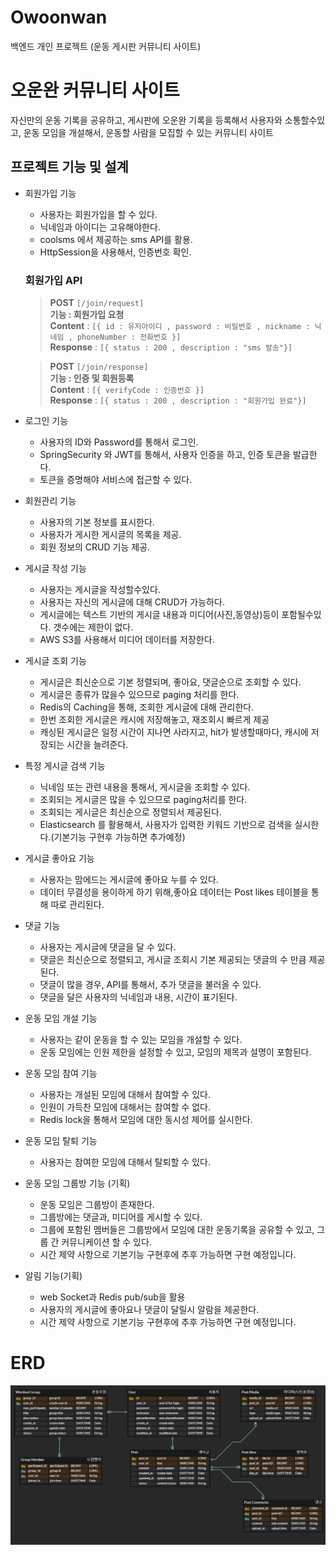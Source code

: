 # Owoonwan
백엔드 개인 프로젝트 (운동 게시판 커뮤니티 사이트)

#  오운완 커뮤니티 사이트


자신만의 운동 기록을 공유하고, 게시판에 오운완 기록을 등록해서 사용자와 소통할수있고, 
운동 모임을 개설해서, 운동할 사람을 모집할 수 있는 커뮤니티 사이트

## 프로젝트 기능 및 설계


- 회원가입 기능
  - 사용자는 회원가입을 할 수 있다.
  - 닉네임과 아이디는 고유해야한다.
  - coolsms 에서 제공하는 sms API를 활용.
  - HttpSession을 사용해서, 인증번호 확인.
  ### 회원가입 API
  > **POST**  `[/join/request]`<br>**기능 : 회원가입 요청**<br>
  > **Content** : 
  > `[{ id : 유저아이디 , password : 비밀번호 , nickname : 닉네임 , phoneNumber : 전화번호 }]`
  > <br>**Response** : `[{ status : 200 , description : "sms 발송"}]`

  > **POST**  `[/join/response]`<br>**기능 : 인증 및 회원등록**<br>
  > **Content** :
  > `[{ verifyCode : 인증번호 }]`
  > <br>**Response** : `[{ status : 200 , description : "회원가입 완료"}]`

- 로그인 기능
    - 사용자의 ID와 Password를 통해서 로그인.
    - SpringSecurity 와 JWT를 통해서, 사용자 인증을 하고, 인증 토큰을 발급한다.
    - 토큰을 증명해야 서비스에 접근할 수 있다.


- 회원관리 기능
    - 사용자의 기본 정보를 표시한다.
    - 사용자가 게시한 게시글의 목록을 제공.
    - 회원 정보의 CRUD 기능 제공.


- 게시글 작성 기능
    - 사용자는 게시글을 작성할수있다.
    - 사용자는 자신의 게시글에 대해 CRUD가 가능하다.
    - 게시글에는 텍스트 기반의 게시글 내용과 미디어(사진,동영상)등이 포함될수있다. 갯수에는 제한이 없다. 
    - AWS S3를 사용해서 미디어 데이터를 저장한다.


- 게시글 조회 기능
    - 게시글은 최신순으로 기본 정렬되며, 좋아요, 댓글순으로 조회할 수 있다.
    - 게시글은 종류가 많을수 있으므로 paging 처리를 한다.
    - Redis의 Caching을 통해, 조회한 게시글에 대해 관리한다.
    - 한번 조회한 게시글은 캐시에 저장해놓고, 재조회시 빠르게 제공
    - 캐싱된 게시글은 일정 시간이 지나면 사라지고, hit가 발생할때마다, 캐시에 저장되는 
  시간을 늘려준다.


- 특정 게시글 검색 기능
    - 닉네임 또는 관련 내용을 통해서, 게시글을 조회할 수 있다.
    - 조회되는 게시글은 많을 수 있으므로 paging처리를 한다.
    - 조회되는 게시글은 최신순으로 정렬되서 제공된다.
    - Elasticsearch 를 활용해서, 사용자가 입력한 키워드 기반으로 검색을 실시한다.(기본기능 구현후 가능하면 추가예정)


- 게시글 좋아요 기능
    - 사용자는 맘에드는 게시글에 좋아요 누를 수 있다.
    - 데이터 무결성을 용이하게 하기 위해,좋아요 데이터는 Post likes 테이블을 통해 따로 관리된다.


- 댓글 기능
    - 사용자는 게시글에 댓글을 달 수 있다.
    - 댓글은 최신순으로 정렬되고, 게시글 조회시 기본 제공되는 댓글의 수 만큼 제공된다.
    - 댓글이 많을 경우, API를 통해서, 추가 댓글을 불러올 수 있다.
    - 댓글을 달은 사용자의 닉네임과 내용, 시간이 표기된다.
    

- 운동 모임 개설 기능
  - 사용자는 같이 운동을 할 수 있는 모임을 개설할 수 있다.
  - 운동 모임에는 인원 제한을 설정할 수 있고, 모임의 제목과 설명이 포함된다.


- 운동 모임 참여 기능
  - 사용자는 개설된 모임에 대해서 참여할 수 있다.
  - 인원이 가득찬 모임에 대해서는 참여할 수 없다.
  - Redis lock을 통해서 모임에 대한 동시성 제어를 실시한다.


- 운동 모임 탈퇴 기능
  - 사용자는 참여한 모임에 대해서 탈퇴할 수 있다.


- 운동 모임 그룹방 기능 (기획)
  - 운동 모임은 그룹방이 존재한다.
  - 그룹방에는 댓글과, 미디어를 게시할 수 있다.
  - 그룹에 포함된 멤버들은 그룹방에서 모임에 대한 운동기록을 공유할 수 있고, 그룹 간 커뮤니케이션 할 수 있다.
  - 시간 제약 사항으로 기본기능 구현후에 추후 가능하면 구현 예정입니다.


- 알림 기능(기획)
    - web Socket과 Redis pub/sub을 활용
    - 사용자의 게시글에 좋아요나 댓글이 달릴시 알람을 제공한다.
    - 시간 제약 사항으로 기본기능 구현후에 추후 가능하면 구현 예정입니다.

# ERD

![ER diagram](./OwoonwanERD.png)